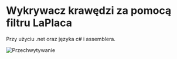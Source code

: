 # Wykrywacz krawędzi za pomocą filtru LaPlaca
Przy użyciu .net oraz języka c# i assemblera.

![Przechwytywanie](https://github.com/ElMilos/Assembler_Laplace/assets/92268823/144e11dd-dff3-4b46-abb7-0bd934c2da55)


